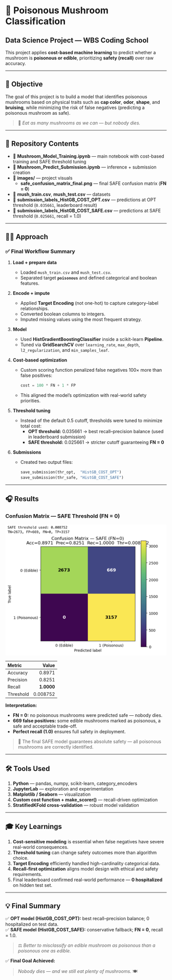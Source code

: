 # 🍄 Poisonous Mushroom Classification  

## Data Science Project — WBS Coding School  
This project applies **cost-based machine learning** to predict whether a mushroom is **poisonous or edible**, prioritizing **safety (recall)** over raw accuracy.  

---

## 🎯 Objective  
The goal of this project is to build a model that identifies poisonous mushrooms based on physical traits such as **cap color**, **odor**, **shape**, and **bruising**, while minimizing the risk of false negatives (predicting a poisonous mushroom as safe).  

> 🧠 *Eat as many mushrooms as we can — but nobody dies.*

---

## 📂 Repository Contents  
- 📓 **Mushroom_Model_Training.ipynb** — main notebook with cost-based training and SAFE threshold tuning  
- 📓 **Mushroom_Predict_Submission.ipynb** — inference + submission creation  
- 📂 **images/** — project visuals  
  - **safe_confusion_matrix_final.png** — final SAFE confusion matrix (**FN = 0**)  
- 📑 **mush_train.csv**, **mush_test.csv** — datasets  
- 📄 **submission_labels_HistGB_COST_OPT.csv** — predictions at OPT threshold (`0.035661`, leaderboard result)  
- 📄 **submission_labels_HistGB_COST_SAFE.csv** — predictions at SAFE threshold (`0.025661`, recall = 1.0)  

---

## 🧑‍💻 Approach  

### ✅ Final Workflow Summary  
1. **Load + prepare data**  
   - Loaded `mush_train.csv` and `mush_test.csv`.  
   - Separated target **`poisonous`** and defined categorical and boolean features.  

2. **Encode + impute**  
   - Applied **Target Encoding** (not one-hot) to capture category–label relationships.  
   - Converted boolean columns to integers.  
   - Imputed missing values using the most frequent strategy.  

3. **Model**  
   - Used **HistGradientBoostingClassifier** inside a scikit-learn **Pipeline**.  
   - Tuned via **GridSearchCV** over `learning_rate`, `max_depth`, `l2_regularization`, and `min_samples_leaf`.  

4. **Cost-based optimization**  
   - Custom scoring function penalized false negatives 100× more than false positives:  
     ```python
     cost = 100 * FN + 1 * FP
     ```  
   - This aligned the model’s optimization with real-world safety priorities.  

5. **Threshold tuning**  
   - Instead of the default 0.5 cutoff, thresholds were tuned to minimize total cost:  
     - **OPT threshold:** 0.035661 → best recall–precision balance (used in leaderboard submission)  
     - **SAFE threshold:** 0.025661 → stricter cutoff guaranteeing **FN = 0**  

6. **Submissions**  
   - Created two output files:  
     ```python
     save_submission(thr_opt,  "HistGB_COST_OPT")
     save_submission(thr_safe, "HistGB_COST_SAFE")
     ```  

---

## 🎧 Results  

### Confusion Matrix — SAFE Threshold (FN = 0)

![SAFE Confusion Matrix](images/safe_confusion_matrix_final.png)

| Metric | Value |
|:--|--:|
| Accuracy | 0.8971 |
| Precision | 0.8251 |
| Recall | **1.0000** |
| Threshold | 0.008752 |

**Interpretation:**  
- **FN = 0:** no poisonous mushrooms were predicted safe — nobody dies.  
- **669 false positives:** some edible mushrooms marked as poisonous, a safe and acceptable trade-off.  
- **Perfect recall (1.0)** ensures full safety in deployment.  

> 🍄 The final SAFE model guarantees absolute safety — all poisonous mushrooms are correctly identified.

---

## 🛠 Tools Used  
1. **Python** — pandas, numpy, scikit-learn, category_encoders  
2. **JupyterLab** — exploration and experimentation  
3. **Matplotlib / Seaborn** — visualization  
4. **Custom cost function + make_scorer()** — recall-driven optimization  
5. **StratifiedKFold cross-validation** — robust model validation  

---

## 🎓 Key Learnings  
1. **Cost-sensitive modeling** is essential when false negatives have severe real-world consequences.  
2. **Threshold tuning** can change safety outcomes more than algorithm choice.  
3. **Target Encoding** efficiently handled high-cardinality categorical data.  
4. **Recall-first optimization** aligns model design with ethical and safety requirements.  
5. Final leaderboard confirmed real-world performance — **0 hospitalized** on hidden test set.  

---

## 💡 Final Summary  
✅ **OPT model (HistGB_COST_OPT):** best recall–precision balance; 0 hospitalized on test data.  
✅ **SAFE model (HistGB_COST_SAFE):** conservative fallback; **FN = 0**, recall = 1.0.  

> ⚖️ *Better to misclassify an edible mushroom as poisonous than a poisonous one as edible.*  

✅ **Final Goal Achieved:**  
> *Nobody dies — and we still eat plenty of mushrooms.* 🍽️  
